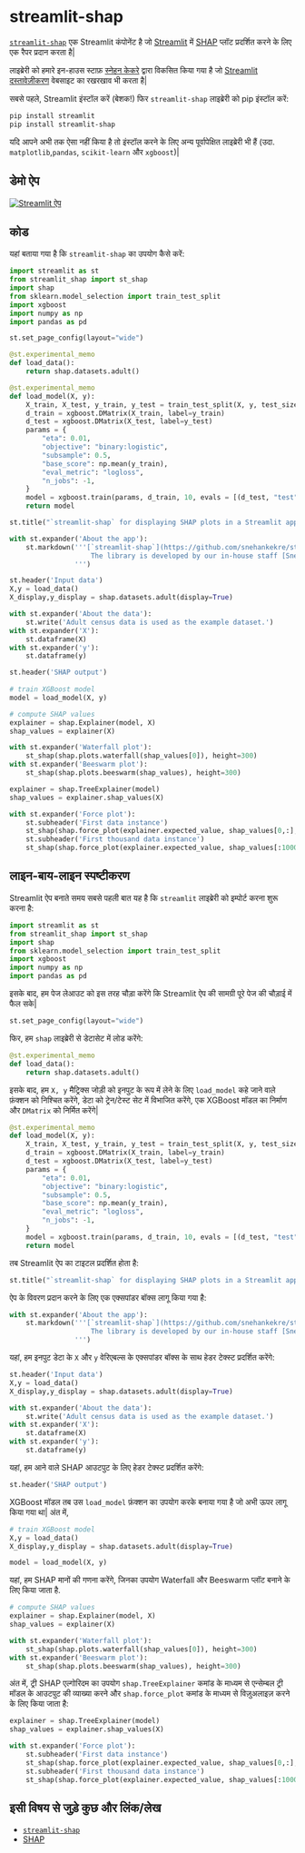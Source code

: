 # streamlit-shap

[`streamlit-shap`](https://github.com/snehankekre/streamlit-shap) एक Streamlit कंपोनेंट है जो [Streamlit](https://streamlit.io/) में [SHAP](https://github.com/slundberg/shap) प्लॉट प्रदर्शित करने के लिए एक रैपर प्रदान करता है|

लाइब्रेरी को हमारे इन-हाउस स्टाफ़ [स्नेहन केकरे](https://github.com/snehankekre) द्वारा विकसित किया गया है जो [Streamlit दस्तावेज़ीकरण](https://docs.streamlit.io/) वेबसाइट का रखरखाव भी करता है|

सबसे पहले, Streamlit इंस्टॉल करें (बेशक!) फिर `streamlit-shap` लाइब्रेरी को pip इंस्टॉल करें:
```bash
pip install streamlit
pip install streamlit-shap
```

यदि आपने अभी तक ऐसा नहीं किया है तो इंस्टॉल करने के लिए अन्य पूर्वापेक्षित लाइब्रेरी भी हैं (उदा. `matplotlib`,`pandas`, `scikit-learn` और `xgboost`)|


## डेमो ऐप

[![Streamlit ऐप](https://static.streamlit.io/badges/streamlit_badge_black_white.svg)](https://share.streamlit.io/dataprofessor/streamlit-shap/)

## कोड
यहां बताया गया है कि `streamlit-shap` का उपयोग कैसे करें:
```python
import streamlit as st
from streamlit_shap import st_shap
import shap
from sklearn.model_selection import train_test_split
import xgboost
import numpy as np
import pandas as pd

st.set_page_config(layout="wide")

@st.experimental_memo
def load_data():
    return shap.datasets.adult()

@st.experimental_memo
def load_model(X, y):
    X_train, X_test, y_train, y_test = train_test_split(X, y, test_size=0.2, random_state=7)
    d_train = xgboost.DMatrix(X_train, label=y_train)
    d_test = xgboost.DMatrix(X_test, label=y_test)
    params = {
        "eta": 0.01,
        "objective": "binary:logistic",
        "subsample": 0.5,
        "base_score": np.mean(y_train),
        "eval_metric": "logloss",
        "n_jobs": -1,
    }
    model = xgboost.train(params, d_train, 10, evals = [(d_test, "test")], verbose_eval=100, early_stopping_rounds=20)
    return model

st.title("`streamlit-shap` for displaying SHAP plots in a Streamlit app")

with st.expander('About the app'):
    st.markdown('''[`streamlit-shap`](https://github.com/snehankekre/streamlit-shap) is a Streamlit component that provides a wrapper to display [SHAP](https://github.com/slundberg/shap) plots in [Streamlit](https://streamlit.io/). 
                    The library is developed by our in-house staff [Snehan Kekre](https://github.com/snehankekre) who also maintains the [Streamlit Documentation](https://docs.streamlit.io/) website.
                ''')

st.header('Input data')
X,y = load_data()
X_display,y_display = shap.datasets.adult(display=True)

with st.expander('About the data'):
    st.write('Adult census data is used as the example dataset.')
with st.expander('X'):
    st.dataframe(X)
with st.expander('y'):
    st.dataframe(y)

st.header('SHAP output')
 
# train XGBoost model
model = load_model(X, y)

# compute SHAP values
explainer = shap.Explainer(model, X)
shap_values = explainer(X)

with st.expander('Waterfall plot'):
    st_shap(shap.plots.waterfall(shap_values[0]), height=300)
with st.expander('Beeswarm plot'):
    st_shap(shap.plots.beeswarm(shap_values), height=300)

explainer = shap.TreeExplainer(model)
shap_values = explainer.shap_values(X)

with st.expander('Force plot'):
    st.subheader('First data instance')
    st_shap(shap.force_plot(explainer.expected_value, shap_values[0,:], X_display.iloc[0,:]), height=200, width=1000)
    st.subheader('First thousand data instance')
    st_shap(shap.force_plot(explainer.expected_value, shap_values[:1000,:], X_display.iloc[:1000,:]), height=400, width=1000)
```

## लाइन-बाय-लाइन स्पष्टीकरण
Streamlit ऐप बनाते समय सबसे पहली बात यह है कि `streamlit` लाइब्रेरी को इम्पोर्ट करना शुरू करना है:
```python
import streamlit as st
from streamlit_shap import st_shap
import shap
from sklearn.model_selection import train_test_split
import xgboost
import numpy as np
import pandas as pd
```

इसके बाद, हम पेज लेआउट को इस तरह चौड़ा करेंगे कि Streamlit ऐप की सामग्री पूरे पेज की चौड़ाई में फैल सके|
```python
st.set_page_config(layout="wide")
```

फिर, हम `shap` लाइब्रेरी से डेटासेट में लोड करेंगे:
```python
@st.experimental_memo
def load_data():
    return shap.datasets.adult()
```

इसके बाद, हम `X, y` मैट्रिक्स जोड़ी को इनपुट के रूप में लेने के लिए `load_model` कहे जाने वाले फ़ंक्शन को निश्चित करेंगे, डेटा को ट्रेन/टेस्ट सेट में विभाजित करेंगे, एक XGBoost मॉडल का निर्माण और `DMatrix` को निर्मित करेंगे|
```python
@st.experimental_memo
def load_model(X, y):
    X_train, X_test, y_train, y_test = train_test_split(X, y, test_size=0.2, random_state=7)
    d_train = xgboost.DMatrix(X_train, label=y_train)
    d_test = xgboost.DMatrix(X_test, label=y_test)
    params = {
        "eta": 0.01,
        "objective": "binary:logistic",
        "subsample": 0.5,
        "base_score": np.mean(y_train),
        "eval_metric": "logloss",
        "n_jobs": -1,
    }
    model = xgboost.train(params, d_train, 10, evals = [(d_test, "test")], verbose_eval=100, early_stopping_rounds=20)
    return model
```

तब Streamlit ऐप का टाइटल प्रदर्शित होता है:
```python
st.title("`streamlit-shap` for displaying SHAP plots in a Streamlit app")
```

ऐप के विवरण प्रदान करने के लिए एक एक्सपांडर बॉक्स लागू किया गया है:
```python
with st.expander('About the app'):
    st.markdown('''[`streamlit-shap`](https://github.com/snehankekre/streamlit-shap) is a Streamlit component that provides a wrapper to display [SHAP](https://github.com/slundberg/shap) plots in [Streamlit](https://streamlit.io/). 
                    The library is developed by our in-house staff [Snehan Kekre](https://github.com/snehankekre) who also maintains the [Streamlit Documentation](https://docs.streamlit.io/) website.
                ''')
```

यहां, हम इनपुट डेटा के `X` और `y` वेरिएबल्स के एक्सपांडर बॉक्स के साथ हेडर टेक्स्ट प्रदर्शित करेंगे:
```python
st.header('Input data')
X,y = load_data()
X_display,y_display = shap.datasets.adult(display=True)

with st.expander('About the data'):
    st.write('Adult census data is used as the example dataset.')
with st.expander('X'):
    st.dataframe(X)
with st.expander('y'):
    st.dataframe(y)
```

यहां, हम आने वाले SHAP आउटपुट के लिए हेडर टेक्स्ट प्रदर्शित करेंगे:
```python
st.header('SHAP output')
```

XGBoost मॉडल तब उस `load_model` फ़ंक्शन का उपयोग करके बनाया गया है जो अभी ऊपर लागू किया गया था| अंत में,
```python
# train XGBoost model
X,y = load_data()
X_display,y_display = shap.datasets.adult(display=True)

model = load_model(X, y)
```

यहां, हम SHAP मानों की गणना करेंगे, जिनका उपयोग Waterfall और Beeswarm प्लॉट बनाने के लिए किया जाता है.
```python
# compute SHAP values
explainer = shap.Explainer(model, X)
shap_values = explainer(X)

with st.expander('Waterfall plot'):
    st_shap(shap.plots.waterfall(shap_values[0]), height=300)
with st.expander('Beeswarm plot'):
    st_shap(shap.plots.beeswarm(shap_values), height=300)
```

अंत में, ट्री SHAP एल्गोरिदम का उपयोग `shap.TreeExplainer` कमांड के माध्यम से एन्सेम्बल ट्री मॉडल के आउटपुट की व्याख्या करने और `shap.force_plot` कमांड के माध्यम से विज़ुअलाइज़ करने के लिए किया जाता है:
```python
explainer = shap.TreeExplainer(model)
shap_values = explainer.shap_values(X)

with st.expander('Force plot'):
    st.subheader('First data instance')
    st_shap(shap.force_plot(explainer.expected_value, shap_values[0,:], X_display.iloc[0,:]), height=200, width=1000)
    st.subheader('First thousand data instance')
    st_shap(shap.force_plot(explainer.expected_value, shap_values[:1000,:], X_display.iloc[:1000,:]), height=400, width=1000)
```

## इसी विषय से जुड़े कुछ और लिंक/लेख
- [`streamlit-shap`](https://github.com/snehankekre/streamlit-shap)
- [SHAP](https://github.com/slundberg/shap)
